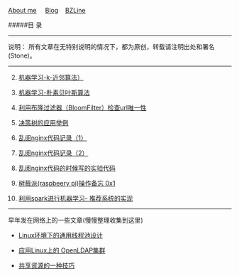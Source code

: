 [About me](http://lexmao.com) &nbsp;&nbsp;&nbsp; 
[Blog](http://lexmao.com/blog.html)&nbsp;&nbsp;&nbsp;
[BZLine](http://www.bzline.cn)




#####目 录
***
说明： 所有文章在无特别说明的情况下，都为原创，转载请注明出处和署名(Stone)。
***



2. [机器学习-k-近邻算法）](http://www.lexmao.com/knn.html) 

3. [机器学习-朴素贝叶斯算法](http://www.lexmao.com/bayes.html)

4. [利用布隆过滤器（BloomFilter）检查url唯一性](http://www.lexmao.com/bloomfilter.html)
5. [决策树的应用举例](http://www.lexmao.com/decision.html)

2. [乱阅nginx代码记录（1）](http://www.lexmao.com/nginx_1.html)

3. [乱阅nginx代码记录（2）](http://www.lexmao.com/nginx_2.html)

3. [乱阅nginx代码的时候写的实验代码](https://github.com/lexmao/public-base-lib)

4. [树莓派(raspbeery pi)操作备忘 0x1](http://www.lexmao.com/raspbeery_0x1.html)
5. [利用spark进行机器学习- 推荐系统的实现](http://www.lexmao.com/spark-c04.html)

 

***
早年发在网络上的一些文章(慢慢整理收集到这里)

   * [Linux环境下的通用线程池设计](http://wenku.baidu.com/link?url=E1iLLWSa6oLCqPRtgJY4_ajVZ-gsOkvSHOn5RVteo5hsUifmrvrodh-W8UiKMV3WHiWRy3Ys575iDWX_oh40zSJEadPdnKmoxqPAKNgFGfC)

   * [应用Linux上的 OpenLDAP集群](http://www.ccidnet.com/2004/1209/187665.shtml)
   
   * [共享资源的一种技巧](http://www.lexmao.com/share-mmap-01.html)
  